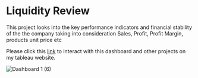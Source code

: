 # Liquidity Review
This project looks into the key performance indicators and financial stability of the the company taking into consideration Sales, Profit, Profit Margin, products unit price etc 

Please click this [link](https://public.tableau.com/app/profile/gbenga.ojo2996/viz/LiduitityReview/Dashboard1?publish=yes) to interact with this dashboard and other projects on my tableau website.

![Dashboard 1 (6)](https://github.com/Timothygbenga/Liquidity-Review/assets/154624761/b02089b3-df33-4bc1-87ad-cc534750d518)
